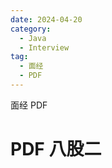 ```yaml
---
date: 2024-04-20
category:
  - Java
  - Interview
tag:
  - 面经
  - PDF
---
```


面经 PDF
<!-- more-->

# PDF 八股二
<PDF url="/pdf/bagu2.pdf"/>